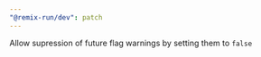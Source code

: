 ```yaml
---
"@remix-run/dev": patch
---
```


Allow supression of future flag warnings by setting them to `false`
